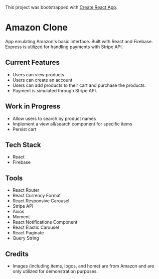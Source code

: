 This project was bootstrapped with [Create React App](https://github.com/facebook/create-react-app).

# Amazon Clone

App emulating Amazon's basic interface. Built with React and Firebase. Express is utilized for handling payments with Stripe API.

## Current Features
- Users can view products
- Users can create an account
- Users can add products to their cart and purchase the products.
- Payment is simulated through Stripe API.

## Work in Progress
- Allow users to search by product names
- Implement a view all/search component for specific items
- Persist cart 

## Tech Stack
- React
- Firebase

## Tools
- React Router
- React Currency Format
- React Responsive Carousel
- Stripe API
- Axios
- Moment 
- React Notifications Component
- React Elastic Carousel
- React Paginate
- Query String

## Credits
- Images (including items, logos, and home) are from Amazon and are only utilized for demonstration purposes.